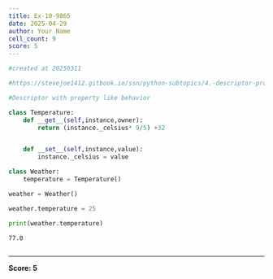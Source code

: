```yaml
---
title: Ex-10-9865
date: 2025-04-29
author: Your Name
cell_count: 9
score: 5
---
```


```python
#created at 20250311
```


```python
#https://stevejoe1412.gitbook.io/ssn/python-subtopics/4.-descriptor-protocols
```


```python
#Descriptor with property like behavior
```


```python
class Temperature:
    def __get__(self,instance,owner):
        return (instance._celsius* 9/5) +32


    def __set__(self,instance,value):
        instance._celsius = value
```


```python
class Weather:
    temperature = Temperature()
```


```python
weather = Weather()
```


```python
weather.temperature = 25
```


```python
print(weather.temperature)
```

    77.0



```python

```


---
**Score: 5**